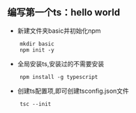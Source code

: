 <!--
 * @Description: In User Settings Edit
 * @Author: your name
 * @Date: 2019-08-31 22:32:43
 * @LastEditTime: 2019-08-31 22:36:05
 * @LastEditors: Please set LastEditors
 -->
## 编写第一个ts：hello world

+ 新建文件夹basic并初始化npm
```linux
    mkdir basic
    npm init -y
```
+ 全局安装ts,安装过的不需要安装
```linux
    npm install -g typescript
```

+ 创建ts配置项,即可创建tsconfig.json文件
```linux
    tsc --init
```